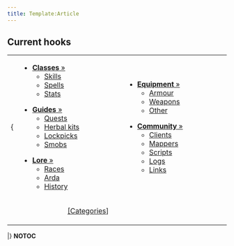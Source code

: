 ```yaml
---
title: Template:Article
---
```


<noinclude>

## Current hooks

<table>
<tbody>
<tr class="odd">
<td><p></noinclude></p>
<p>{</p></td>
<td data-valign="top" style="width:50%; text-align:left;"><ul>
<li><a href="Class"
title="wikilink"><span class="speciallink"><strong>Classes</strong></span>
»</a>
<ul>
<li><a href="Skill" title="wikilink">Skills</a></li>
<li><a href="Spell" title="wikilink">Spells</a></li>
<li><a href="Statistic" title="wikilink">Stats</a></li>
</ul></li>
</ul>
<ul>
<li><a href="Guides"
title="wikilink"><span class="speciallink"><strong>Guides</strong></span>
»</a>
<ul>
<li><a href="Quest" title="wikilink">Quests</a></li>
<li><a href="Herbal_kit" title="wikilink">Herbal kits</a></li>
<li><a href="Lockpicks" title="wikilink">Lockpicks</a></li>
<li><a href="Super_Mobile" title="wikilink">Smobs</a></li>
</ul></li>
</ul>
<ul>
<li><a href="Lore"
title="wikilink"><span class="speciallink"><strong>Lore</strong></span>
»</a>
<ul>
<li><a href="Race" title="wikilink">Races</a></li>
<li><a href="Location" title="wikilink">Arda</a></li>
<li><a href="History" title="wikilink">History</a></li>
</ul></li>
</ul></td>
<td data-valign="top" style="width:50%; text-align:left;"><ul>
<li><a href="Equipment"
title="wikilink"><span class="speciallink"><strong>Equipment</strong></span>
»</a>
<ul>
<li><a href="Armour" title="wikilink">Armour</a></li>
<li><a href="Weapon" title="wikilink">Weapons</a></li>
<li><a href="Other_equipment" title="wikilink">Other</a></li>
</ul></li>
</ul>
<ul>
<li><a href="Community"
title="wikilink"><span class="speciallink"><strong>Community</strong></span>
»</a>
<ul>
<li><a href="Client" title="wikilink">Clients</a></li>
<li><a href="Mapper" title="wikilink">Mappers</a></li>
<li><a href="Script" title="wikilink">Scripts</a></li>
<li><a href="Log" title="wikilink">Logs</a></li>
<li><a href="External_links" title="wikilink">Links</a></li>
</ul></li>
</ul></td>
</tr>
<tr class="even">
<td colspan="2" style="text-align:right; padding:0em 1.9em;"><p><a
href="Special:Categories" title="wikilink">[Categories</a>]</p></td>
<td></td>
</tr>
<tr class="odd">
<td></td>
<td></td>
<td></td>
</tr>
</tbody>
</table>

<noinclude> \|} __NOTOC__ </noinclude>

<noinclude> </noinclude>

[](Category:Main_Page_Templates "wikilink")
[](Category:Templates "wikilink")
